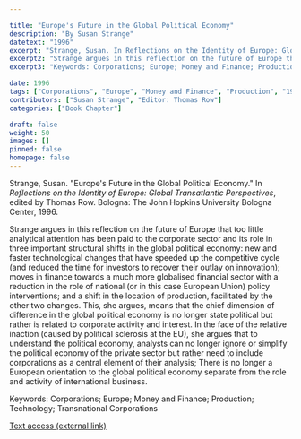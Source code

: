 ```yaml
---

title: "Europe's Future in the Global Political Economy"
description: "By Susan Strange"
datetext: "1996"
excerpt: "Strange, Susan. In Reflections on the Identity of Europe: Global Transatlantic Perspectives, edited by Thomas Row. Bologna: The John Hopkins University Bologna Center, 1996."
excerpt2: "Strange argues in this reflection on the future of Europe that too little analytical attention has been paid to the corporate sector and its role in three important structural shifts in the global political economy: new and faster technological changes that have speeded up the competitive cycle (and reduced the time for investors to recover their outlay on innovation); moves in finance towards a much more globalised financial sector with a reduction in the role of national (or in this case European Union) policy interventions; and a shift in the location of production, facilitated by the other two changes. This, she argues, means that the chief dimension of difference in the global political economy is no longer state political but rather is related to corporate activity and interest. In the face of the relative inaction (caused by political sclerosis at the EU), she argues that to understand the political economy, analysts can no longer ignore or simplify the political economy of the private sector but rather need to include corporations as a central element of their analysis; There is no longer a European orientation to the global political economy separate from the role and activity of international business."
excerpt3: "Keywords: Corporations; Europe; Money and Finance; Production; Technology; Transnational Corporations"

date: 1996
tags: ["Corporations", "Europe", "Money and Finance", "Production", "1990's"]
contributors: ["Susan Strange", "Editor: Thomas Row"]
categories: ["Book Chapter"]

draft: false
weight: 50
images: []
pinned: false
homepage: false
---
```


Strange, Susan. "Europe's Future in the Global Political Economy." In *Reflections on the Identity of Europe: Global Transatlantic Perspectives*, edited by Thomas Row. Bologna: The John Hopkins University Bologna Center, 1996.

Strange argues in this reflection on the future of Europe that too little analytical attention has been paid to the corporate sector and its role in three important structural shifts in the global political economy: new and faster technological changes that have speeded up the competitive cycle (and reduced the time for investors to recover their outlay on innovation); moves in finance towards a much more globalised financial sector with a reduction in the role of national (or in this case European Union) policy interventions; and a shift in the location of production, facilitated by the other two changes. This, she argues, means that the chief dimension of difference in the global political economy is no longer state political but rather is related to corporate activity and interest. In the face of the relative inaction (caused by political sclerosis at the EU), she argues that to understand the political economy, analysts can no longer ignore or simplify the political economy of the private sector but rather need to include corporations as a central element of their analysis; There is no longer a European orientation to the global political economy separate from the role and activity of international business.

Keywords: Corporations; Europe; Money and Finance; Production; Technology; Transnational Corporations

[Text access (external link)](https://www.worldcat.org/title/39478243?oclcNum=39478243)
